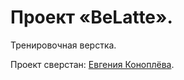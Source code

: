 # Проект «BeLatte».

Тренировочная верстка. 

Проект сверстан: [Евгения Коноплёва](https://github.com/zh-konopleova).
